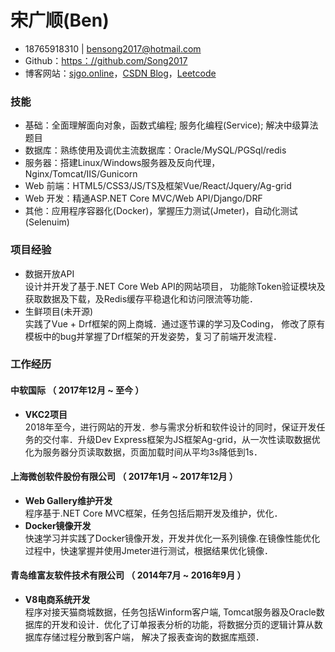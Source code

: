 # 宋广顺(Ben)

 - 18765918310 | bensong2017@hotmail.com
 - Github：[https：//github.com/Song2017](https：//github.com/Song2017)
 - 博客网站：[sjgo.online](http：//39.97.239.252/)，[CSDN Blog](https：//blog.csdn.net/sgs595595)，[Leetcode](https：//leetcode-cn.com/u/song-19/)

### 技能
 - 基础：全面理解面向对象，函数式编程; 服务化编程(Service); 解决中级算法题目
 - 数据库：熟练使用及调优主流数据库：Oracle/MySQL/PGSql/redis
 - 服务器：搭建Linux/Windows服务器及反向代理，Nginx/Tomcat/IIS/Gunicorn
 - Web 前端：HTML5/CSS3/JS/TS及框架Vue/React/Jquery/Ag-grid
 - Web 开发：精通ASP.NET Core MVC/Web API/Django/DRF
 - 其他：应用程序容器化(Docker)，掌握压力测试(Jmeter)，自动化测试(Selenuim)

### 项目经验
 - 数据开放API    
设计并开发了基于.NET Core Web API的网站项目，
功能除Token验证模块及获取数据及下载，及Redis缓存平稳退化和访问限流等功能．
 - 生鲜项目(未开源)    
实践了Vue + Drf框架的网上商城．通过逐节课的学习及Coding，
修改了原有模板中的bug并掌握了Drf框架的开发姿势，复习了前端开发流程．

### 工作经历
#### 中软国际 （ 2017年12月 ~ 至今 ）
 - **VKC2项目**    
2018年至今，进行网站的开发．参与需求分析和软件设计的同时，保证开发任务的交付率．升级Dev Express框架为JS框架Ag-grid，从一次性读取数据优化为服务器分页读取数据，页面加载时间从平均3s降低到1s．

#### 上海微创软件股份有限公司 （ 2017年1月 ~ 2017年12月 ）
 - **Web Gallery维护开发**         
程序基于.NET Core MVC框架，任务包括后期开发及维护，优化．
 - **Docker镜像开发**         
快速学习并实践了Docker镜像开发，开发并优化一系列镜像.在镜像性能优化过程中，快速掌握并使用Jmeter进行测试，根据结果优化镜像．

#### 青岛维富友软件技术有限公司 （ 2014年7月 ~ 2016年9月 ）
 - **V8电商系统开发**    
程序对接天猫商城数据，任务包括Winform客户端, Tomcat服务器及Oracle数据库的开发和设计．优化了订单报表分析的功能，将数据分页的逻辑计算从数据库存储过程分散到客户端， 解决了报表查询的数据库瓶颈．

